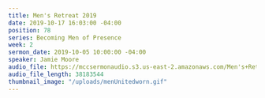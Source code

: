 ```yaml
---
title: Men's Retreat 2019
date: 2019-10-17 16:03:00 -04:00
position: 78
series: Becoming Men of Presence
week: 2
sermon_date: 2019-10-05 10:00:00 -04:00
speaker: Jamie Moore
audio_file: https://mccsermonaudio.s3.us-east-2.amazonaws.com/Men's+Retreat/Men's+Retreat+Saturday+Morning+Lesson+on+Being+Present+with+God.lite.mp3
audio_file_length: 38183544
thumbnail_image: "/uploads/menUnitedworn.gif"
---
```


